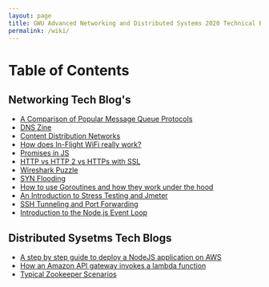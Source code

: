 ```yaml
---
layout: page
title: GWU Advanced Networking and Distributed Systems 2020 Technical Blog
permalink: /wiki/
---
```


<link type="text/css" rel="stylesheet" href="/assets/css/lightslider.min.css" />
<script src="https://ajax.googleapis.com/ajax/libs/jquery/1.11.0/jquery.min.js"></script>
<script src="/assets/js/lightslider.min.js"></script>



# Table of Contents

## Networking Tech Blog's
- [A Comparison of Popular Message Queue Protocols](/wiki/messagequeues/)
- [DNS Zine](/wiki/dns_zine/)
- [Content Distribution Networks](/wiki/cloudfront)
- [How does In-Flight WiFi really work?](/wiki/inflightWifiBlog/)
- [Promises in JS](/wiki/Promises/)
- [HTTP vs HTTP 2 vs HTTPs with SSL](/wiki/http1-2httpsSSL/)
- [Wireshark Puzzle](/wiki/wireshark/)
- [SYN Flooding](/wiki/syn_flooding/)
- [How to use Goroutines and how they work under the hood](/wiki/goroutine_study/)
- [An Introduction to Stress Testing and Jmeter](/wiki/StressTestingBlog/)
- [SSH Tunneling and Port Forwarding](/wiki/tunneling/)
- [Introduction to the Node.js Event Loop](/wiki/nodejs/)

## Distributed Sysetms Tech Blogs
- [A step by step guide to deploy a NodeJS application on AWS](/wiki/nodejsaws) 
- [How an Amazon API gateway invokes a lambda function](/wiki/a4_AWS_Lambda_API_gateway/)
- [Typical Zookeeper Scenarios](/wiki/typicalZookeeperScenarios/)
